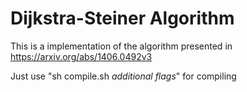 # Dijkstra-Steiner Algorithm

This is a implementation of the algorithm presented in https://arxiv.org/abs/1406.0492v3

Just use "sh compile.sh *additional flags*" for compiling
